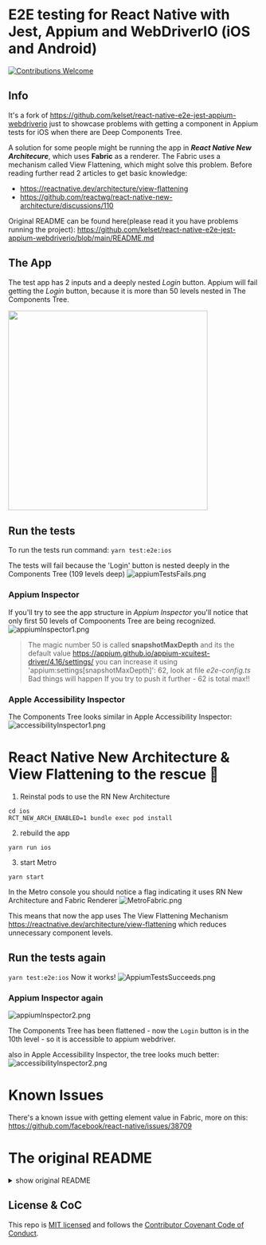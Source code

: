 # E2E testing for React Native with Jest, Appium and WebDriverIO (iOS and Android)

[![Contributions Welcome](https://img.shields.io/badge/contributions-welcome-brightgreen)](./CONTRIBUTING.md)



## Info
It's a fork of https://github.com/kelset/react-native-e2e-jest-appium-webdriverio just to showcase problems with getting a component in Appium tests for iOS when there are Deep Components Tree.

A solution for some people might be running the app in _**React Native New Architecure**_, which uses **Fabric** as a renderer. The Fabric uses a mechanism called View Flattening, which might solve this problem. 
Before reading further read 2 articles to get basic knowledge:
 - https://reactnative.dev/architecture/view-flattening
 - https://github.com/reactwg/react-native-new-architecture/discussions/110





Original README can be found here(please read it you have problems running the project):
https://github.com/kelset/react-native-e2e-jest-appium-webdriverio/blob/main/README.md

## The App
The test app has 2 inputs and a deeply nested _Login_ button. 
Appium will fail getting the _Login_ button, because it is more than 50 levels nested in The Components Tree.


<img src="assets/theTestApp.png" width="400">

## Run the tests
To run the tests run command:
`yarn test:e2e:ios`

The tests will fail because the 'Login' button is nested deeply in the Components Tree (109 levels deep)
![appiumTestsFails.png](assets%2FappiumTestsFails.png)

### Appium Inspector
If you'll try to see the app structure in _Appium Inspector_ you'll notice that only first 50 levels of Compoonents Tree are being recognized.
![appiumInspector1.png](assets%2FappiumInspector1.png)

> The magic number 50 is called **snapshotMaxDepth** and its the default value https://appium.github.io/appium-xcuitest-driver/4.16/settings/
you can increase it using 'appium:settings[snapshotMaxDepth]': 62, look at file _e2e-config.ts_
Bad things will happen If you try to push it further - 62 is total max!! 

### Apple Accessibility Inspector
The Components Tree looks similar in Apple Accessibility Inspector:
![accessibilityInspector1.png](assets%2FaccessibilityInspector1.png)

# React Native New Architecture & View Flattening to the rescue 🛟
1) Reinstal pods to use the RN New Architecture
```
cd ios
RCT_NEW_ARCH_ENABLED=1 bundle exec pod install
```

2. rebuild the app
```
yarn run ios
```

3. start Metro
```
yarn start
```

In the Metro console you should notice a flag indicating it uses RN New Architecture and Fabric Renderer
![MetroFabric.png](assets%2FMetroFabric.png )

This means that now the app uses The View Flattening Mechanism https://reactnative.dev/architecture/view-flattening which reduces unnecessary component levels.

## Run the tests again
`yarn test:e2e:ios`
Now it works!
![AppiumTestsSucceeds.png](assets%2FAppiumTestsSucceeds.png)

### Appium Inspector again
![appiumInspector2.png](assets%2FappiumInspector2.png)

The Components Tree has been flattened - now the `Login` button is in the 10th level - so it is accessible to appium webdriver.

also in Apple Accessibility Inspector, the tree looks much better:
![accessibilityInspector2.png](assets%2FaccessibilityInspector2.png)



# Known Issues
There's a known issue with getting element value in Fabric, more on this:
https://github.com/facebook/react-native/issues/38709



# The original README
<details>
<summary>
show original README
</summary>

In this repo you will find a sample project to showcase how to do E2E testing with [Jest](https://jestjs.io/) + [Appium](https://appium.io/) + [WebDriverIO](https://webdriver.io/) for Android and iOS on react-native.
_It's a bit janky but it serves the purpose of showcasing how to a basic setup needs to be correctly wired._

## How to use

First off, install the needed tooling:

```bash
npm install appium@2.0.0-beta.53 -g
appium driver install uiautomator2
appium driver install xcuitest
```

> More details about drivers in Appium [here](https://appium.github.io/appium/docs/en/2.0/guides/managing-exts/) and [here](https://appium.github.io/appium/docs/en/2.0/quickstart/uiauto2-driver/)

Once you have done that, you can get the repo locally via the classic `git clone git@github.com:kelset/react-native-e2e-jest-appium-webdriverio.git` command (I prefer SSH over HTTP for cloning, but you do you).

Then you can navigate right into the codebase via `cd react-native-e2e-jest-appium-webdriverio`, followed by a `yarn install` command to install all the necessary dependencies.

After this, run the app on the Android emulator/ iOS simulator via `yarn android`/`yarn ios` - **you need to do this at least once** (for simplicity sake, we want the app to be already installed on the simulator/emulator before testing).

Once the app is on the emulator/simulator and Metro is running, you can open a new terminal window and start the Appium server via `yarn start:appium`.

With the server is running, you can use the commands `test:e2e:android` and `test:e2e:ios` to try out the E2E loop, or use `test:e2e:all` to run both one after the other.

### A note on setup

Please make sure that your local emulator/simulator config matches the `e2e-config.js` setup or it will fail 'cause it won't be able to connect to the platform.

## Notes on E2E: how does it work?

I'll try to keep it simple and to walk through all the main concepts and hacks that make it all work.

The basic premise is that this is, from Appium's perspective, just a project like any other: the app it needs to test is a black box, and it gets to communicate with it via webdriverIO's client.

Via the command `test:e2e:android` we start the testing, that starts up the `basicE2E.test.js` script - this file gets via an helper script `e2e-config.js` which platform to test (passed as an ENV variable, `E2E_DEVICE` during the yarn command, check `test:e2e:android` in `package.json`) and goes into the `package.json`, section `e2e`, and uses those info the `beforeAll` to stand up the webdriverIO client.

Then the actual testing is done by using as "communication point" to invoke the native components this following pattern `client.$('~<string>')` (the ~ is intentional, and important!). The `<string>` here is what we setup in `App.js`, and it should be just the `accessibilityID` option (that RN passes back to the native component) but actually we need to use a bit of a workaround script called `testProps` (at the top of `App.js`) to tailor this use for iOS/Android and for the `Text` component. (_huge props to Slav Kurochkin for finding this out and explaining it [in this article](http://93days.me/testing-react-native-application/)_)

This way we can interact with all the elements on screen that have their string setup as props via `{...testProps(<string>)}`.

If this isn't clear enough or you'd like a blogpost on this subject, feel free to [open an issue](https://github.com/kelset/react-native-e2e-jest-appium-webdriverio/issues/new) or talk to me [over on Twitter](https://twitter.com/kelset).

## Inspiration and resources

Getting this together was quite a bit of work because there aren't many resources around that walk you through the entire setup for React Native Android/iOS - I pieced this sample app together by following and taking bit and pieces from multiple places. In no particular order:

- https://appium.io/docs/en/about-appium/intro/?lang=en
- https://webdriver.io/docs/gettingstarted
- https://appium.io/docs/en/drivers/android-uiautomator2/
- https://appium.io/docs/en/drivers/ios-xcuitest/index.html
- http://93days.me/appium-test-automation-with-jest-and-webdriver-io/
- http://93days.me/testing-react-native-application/
- https://blog.codemagic.io/mobile-testing-appium-react-native-apps/
- https://blog.logrocket.com/testing-your-react-native-app-with-appium/

I was also inspired by a few repos and how they dealt with similar configs:

- https://github.com/hadnazzar/react-native-appium/blob/master/e2e/__tests__/appium-test-wdio.js.old
- https://github.com/garthenweb/react-native-e2etest/blob/master/package.json
- https://github.com/microsoft/react-native-windows/blob/main/docs/e2e-testing.md
- https://github.com/microsoft/fluentui-react-native/tree/main/apps/fluent-tester/src/E2E#e2e-testing-overview

## Contributing

Contributions are more than welcome! _(as already mentioned, code is janky and could use a bit more polish)_

Check [CONTRIBUTING](./CONTRIBUTING.md) for more.

Thanks to [@MadeInFrance](https://github.com/MadeinFrance) for his help.

</details>


## License & CoC

This repo is [MIT licensed](./LICENSE) and follows the [Contributor Covenant Code of Conduct](./CODE_OF_CONDUCT.md).
